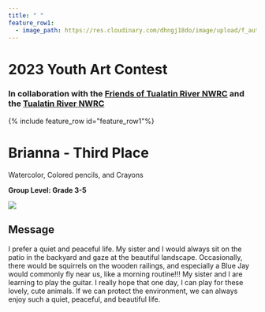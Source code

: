 ```yaml
---
title: " "
feature_row1:
  - image_path: https://res.cloudinary.com/dhngj18do/image/upload/f_auto,q_auto/v1/images/artcontest/ribbon_3
---
```


# 2023 Youth Art Contest

### In collaboration with the [Friends of Tualatin River NWRC](https://fotr.wildapricot.org/) and the [Tualatin River NWRC](https://www.fws.gov/refuge/Tualatin_River/)

{% include feature_row id="feature_row1"%}

# Brianna - Third Place  
Watercolor, Colored pencils, and Crayons  

**Group Level: Grade 3-5**  

![](https://res.cloudinary.com/dhngj18do/image/upload/f_auto,q_auto/v1/images/artcontest/2023_grp3_3rd2_large)

## Message

I prefer a quiet and peaceful life. My sister and I would always sit on the patio in the backyard and gaze at the beautiful landscape. Occasionally, there would be squirrels on the wooden railings, and especially a Blue Jay would commonly fly near us, like a morning routine!!! My sister and I are learning to play the guitar. I really hope that one day, I can play for these lovely, cute animals. If we can protect the environment, we can always enjoy such a quiet, peaceful, and beautiful life.
